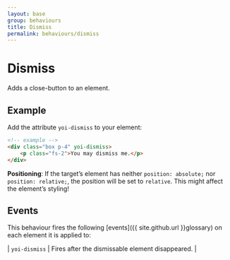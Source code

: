 ```yaml
---
layout: base
group: behaviours
title: Dismiss
permalink: behaviours/dismiss
---
```


# Dismiss

<p class="intro">Adds a close-button to an element.</p>

## Example

Add the attribute `yoi-dismiss` to your element:

```html
<!-- example -->
<div class="box p-4" yoi-dismiss>
    <p class="fs-2">You may dismiss me.</p>
</div>
```

<p class="hint hint--negative"><b>Positioning</b>: If the target’s element has neither <code>position: absolute;</code> nor <code>position: relative;</code>, the position will be set to <code>relative</code>. This might affect the element’s styling!</p>

## Events

This behaviour fires the following [events]({{ site.github.url }}glossary) on each element it is applied to:

| `yoi-dismiss` | Fires after the dismissable element disappeared. |